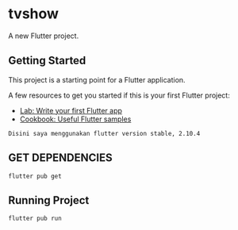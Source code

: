 # tvshow

A new Flutter project.

## Getting Started

This project is a starting point for a Flutter application.

A few resources to get you started if this is your first Flutter project:

- [Lab: Write your first Flutter app](https://flutter.dev/docs/get-started/codelab)
- [Cookbook: Useful Flutter samples](https://flutter.dev/docs/cookbook)


```
Disini saya menggunakan flutter version stable, 2.10.4
```
## GET DEPENDENCIES
```console
flutter pub get
```
## Running Project
```console
flutter pub run
```